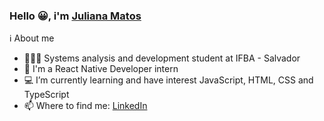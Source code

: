 ### Hello 😀, i'm <a href='https://jumatosk.github.io/'> Juliana Matos</a>

ℹ About me
  - 👩🏻‍💻 Systems analysis and development student at IFBA - Salvador
  - 🔭 I'm a React Native Developer intern
  - 💻 I’m currently learning and have interest JavaScript, HTML, CSS and TypeScript
  - 📫 Where to find me: <a href='https://www.linkedin.com/in/jumatosk/'>LinkedIn</a>
